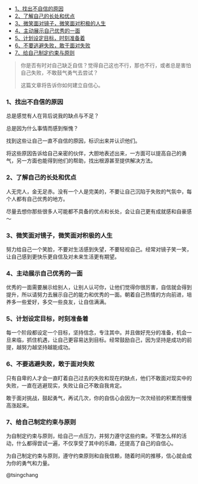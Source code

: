 

- [1、找出不自信的原因](#1找出不自信的原因)
- [2、了解自己的长处和优点](#2了解自己的长处和优点)
- [3、微笑面对镜子，微笑面对积极的人生](#3微笑面对镜子微笑面对积极的人生)
- [4、主动展示自己优秀的一面](#4主动展示自己优秀的一面)
- [5、计划设定目标，时刻准备着](#5计划设定目标时刻准备着)
- [6、不要逃避失败，敢于面对失败](#6不要逃避失败敢于面对失败)
- [7、给自己制定约束与原则](#7给自己制定约束与原则)




> 你是否有时对自己缺乏自信？觉得自己这也不行，那也不行，或者总是害怕自己失败，不敢鼓气勇气去尝试？
>
> 这篇文章将告诉你如何建立自信心。

### 1、找出不自信的原因

总是感觉有人在背后说我的缺点与不足？

总是因为什么事情而感到惭愧？

找到这些让自己一直不自信的原因，标识出来并认识他们。

将这些原因告诉给自己亲密的伙伴，大胆地表述出来，一方面可以提高自己的勇气，另一方面也能得到他们的帮助，找出根源甚至提供解决方法。

### 2、了解自己的长处和优点
人无完人，金无足赤。没有一个人是完美的，不要让自己沉陷于失败的气氛中，每个人都有自己优秀的地方。

尽量去想你那些很多人可能都不具备的优点和长处，会让自己更有成就感和自豪感～

### 3、微笑面对镜子，微笑面对积极的人生
努力给自己一个笑脸，不要对生活感到失望，不要轻视自己。经常对镜子笑一笑，让自己感到更快乐更自信及对未来生活更有期望。

### 4、主动展示自己优秀的一面
优秀的一面需要展示给别人，让别人认可你，让他们觉得你很厉害，自信就会得到提升，所以请努力去展示自己的能力和优秀的一面。朝着自己热情的方向前进，培养多一些爱好，多交一些良友，让自信满满。

### 5、计划设定目标，时刻准备着
每一个阶段都设定一个目标，坚持信念，专注其中。并且做好充分的准备，机会一旦来临，抓住机遇，让自己更容易达到目标。经常鼓励自己，因为坚持是成功的前提，越努力越坚持越能成功。

### 6、不要逃避失败，敢于面对失败
只有自卑的人才会一直盯着自己过去的失败和现在的缺点，他们不敢面对现实中的失败，一直在逃避现实，失败让自己不敢自我肯定。

敢于面对挑战，鼓起勇气，再试几次，你的自信心会因为一次次经验的积累而慢慢高涨起来。

### 7、给自己制定约束与原则
为自制定约束与原则，给自己一点压力，并努力遵守这些约束。不管怎么样的活动，什么都得尝试一遍，不仅享受了其中的乐趣，还提高了自己的自信心。

为自己制定约束与原则，遵守约束原则和自我信赖，随着时间的推移，信心就会成为你的勇气和力量。

@tsingchang
